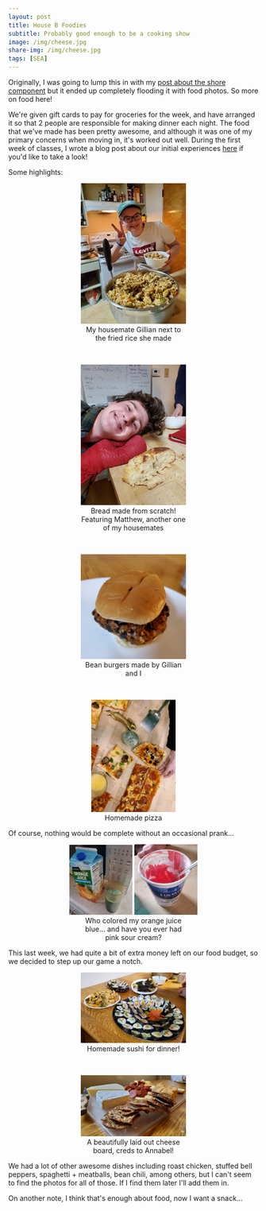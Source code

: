```yaml
---
layout: post
title: House B Foodies
subtitle: Probably good enough to be a cooking show
image: /img/cheese.jpg
share-img: /img/cheese.jpg
tags: [SEA]
---
```


Originally, I was going to lump this in with my
[post about the shore component](/sea-shore)
but it ended up completely flooding it with food photos. So more on food here!

We're given gift cards to pay for groceries for the week, and have arranged it so that 2 people are responsible for making dinner each night. The food that we've made has been pretty awesome, and although it was one of my primary concerns when moving in, it's worked out well. During the first week of classes, I wrote a blog post about our initial experiences
[here](https://www.sea.edu/sea_currents/robert_c_seamans/whats-cooking)
if you'd like to take a look!

Some highlights:

<center>
  <figure>
    <img src="/img/fried_rice.jpg" style="width:50%">
    <figcaption style="width:50%">My housemate Gillian next to the fried rice she made</figcaption>
  </figure>
</center>

<br>

<center>
  <figure>
    <img src="/img/homemade_bread.jpg" style="width:50%">
    <figcaption style="width:50%">Bread made from scratch! Featuring Matthew, another one of my housemates</figcaption>
  </figure>
</center>

<br>

<center>
  <figure>
    <img src="/img/bean_burgers.jpg" style="width:50%">
    <figcaption style="width:50%">Bean burgers made by Gillian and I</figcaption>
  </figure>
</center>

<br>

<center>
  <figure>
    <img src="/img/pizza.jpg" style="width:40%">
    <figcaption style="width:40%">Homemade pizza</figcaption>
  </figure>
</center>

Of course, nothing would be complete without an occasional prank...

<center>
  <figure>
    <img src="/img/oj.jpg" style="width:30%">
    <img src="/img/sour_cream.jpg" style="width:30%">
    <figcaption style="width:50%">Who colored my orange juice blue... and have you ever had pink sour cream?</figcaption>
  </figure>
</center>

This last week, we had quite a bit of extra money left on our food budget, so we decided to step up our game a notch.

<center>
  <figure>
    <img src="/img/sushi.jpg" style="width:50%">
    <figcaption style="width:50%">Homemade sushi for dinner!</figcaption>
  </figure>
</center>

<br>

<center>
  <figure>
    <img src="/img/cheese.jpg" style="width:50%">
    <figcaption style="width:50%">A beautifully laid out cheese board, creds to Annabel!</figcaption>
  </figure>
</center>

We had a lot of other awesome dishes including roast chicken, stuffed bell peppers, spaghetti + meatballs, bean chili, among others, but I can't seem to find the photos for all of those. If I find them later I'll add them in.

On another note, I think that's enough about food, now I want a snack...

